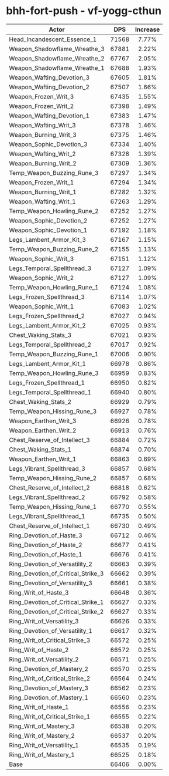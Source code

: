 # bhh-fort-push - vf-yogg-cthun
| Actor | DPS | Increase |
|---|:---:|:---:|
|Head_Incandescent_Essence_1|71568|7.77%|
|Weapon_Shadowflame_Wreathe_3|67881|2.22%|
|Weapon_Shadowflame_Wreathe_2|67767|2.05%|
|Weapon_Shadowflame_Wreathe_1|67688|1.93%|
|Weapon_Wafting_Devotion_3|67605|1.81%|
|Weapon_Wafting_Devotion_2|67507|1.66%|
|Weapon_Frozen_Writ_3|67435|1.55%|
|Weapon_Frozen_Writ_2|67398|1.49%|
|Weapon_Wafting_Devotion_1|67383|1.47%|
|Weapon_Wafting_Writ_3|67378|1.46%|
|Weapon_Burning_Writ_3|67375|1.46%|
|Weapon_Sophic_Devotion_3|67334|1.40%|
|Weapon_Wafting_Writ_2|67328|1.39%|
|Weapon_Burning_Writ_2|67309|1.36%|
|Temp_Weapon_Buzzing_Rune_3|67297|1.34%|
|Weapon_Frozen_Writ_1|67294|1.34%|
|Weapon_Burning_Writ_1|67282|1.32%|
|Weapon_Wafting_Writ_1|67263|1.29%|
|Temp_Weapon_Howling_Rune_2|67252|1.27%|
|Weapon_Sophic_Devotion_2|67252|1.27%|
|Weapon_Sophic_Devotion_1|67192|1.18%|
|Legs_Lambent_Armor_Kit_3|67167|1.15%|
|Temp_Weapon_Buzzing_Rune_2|67155|1.13%|
|Weapon_Sophic_Writ_3|67151|1.12%|
|Legs_Temporal_Spellthread_3|67127|1.09%|
|Weapon_Sophic_Writ_2|67127|1.09%|
|Temp_Weapon_Howling_Rune_1|67124|1.08%|
|Legs_Frozen_Spellthread_3|67114|1.07%|
|Weapon_Sophic_Writ_1|67083|1.02%|
|Legs_Frozen_Spellthread_2|67027|0.94%|
|Legs_Lambent_Armor_Kit_2|67025|0.93%|
|Chest_Waking_Stats_3|67021|0.93%|
|Legs_Temporal_Spellthread_2|67017|0.92%|
|Temp_Weapon_Buzzing_Rune_1|67006|0.90%|
|Legs_Lambent_Armor_Kit_1|66978|0.86%|
|Temp_Weapon_Howling_Rune_3|66959|0.83%|
|Legs_Frozen_Spellthread_1|66950|0.82%|
|Legs_Temporal_Spellthread_1|66940|0.80%|
|Chest_Waking_Stats_2|66929|0.79%|
|Temp_Weapon_Hissing_Rune_3|66927|0.78%|
|Weapon_Earthen_Writ_3|66926|0.78%|
|Weapon_Earthen_Writ_2|66913|0.76%|
|Chest_Reserve_of_Intellect_3|66884|0.72%|
|Chest_Waking_Stats_1|66874|0.70%|
|Weapon_Earthen_Writ_1|66863|0.69%|
|Legs_Vibrant_Spellthread_3|66857|0.68%|
|Temp_Weapon_Hissing_Rune_2|66857|0.68%|
|Chest_Reserve_of_Intellect_2|66818|0.62%|
|Legs_Vibrant_Spellthread_2|66792|0.58%|
|Temp_Weapon_Hissing_Rune_1|66770|0.55%|
|Legs_Vibrant_Spellthread_1|66735|0.50%|
|Chest_Reserve_of_Intellect_1|66730|0.49%|
|Ring_Devotion_of_Haste_3|66712|0.46%|
|Ring_Devotion_of_Haste_2|66677|0.41%|
|Ring_Devotion_of_Haste_1|66676|0.41%|
|Ring_Devotion_of_Versatility_2|66663|0.39%|
|Ring_Devotion_of_Critical_Strike_3|66662|0.39%|
|Ring_Devotion_of_Versatility_3|66661|0.38%|
|Ring_Writ_of_Haste_3|66648|0.36%|
|Ring_Devotion_of_Critical_Strike_1|66627|0.33%|
|Ring_Devotion_of_Critical_Strike_2|66627|0.33%|
|Ring_Writ_of_Versatility_3|66626|0.33%|
|Ring_Devotion_of_Versatility_1|66617|0.32%|
|Ring_Writ_of_Critical_Strike_3|66572|0.25%|
|Ring_Writ_of_Haste_2|66572|0.25%|
|Ring_Writ_of_Versatility_2|66571|0.25%|
|Ring_Devotion_of_Mastery_2|66570|0.25%|
|Ring_Writ_of_Critical_Strike_2|66564|0.24%|
|Ring_Devotion_of_Mastery_3|66562|0.23%|
|Ring_Devotion_of_Mastery_1|66560|0.23%|
|Ring_Writ_of_Haste_1|66556|0.23%|
|Ring_Writ_of_Critical_Strike_1|66555|0.22%|
|Ring_Writ_of_Mastery_3|66538|0.20%|
|Ring_Writ_of_Mastery_2|66537|0.20%|
|Ring_Writ_of_Versatility_1|66535|0.19%|
|Ring_Writ_of_Mastery_1|66525|0.18%|
|Base|66406|0.00%|
